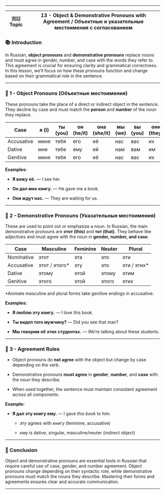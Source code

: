 
---

|🇷🇺 Topic|13 - Object & Demonstrative Pronouns with Agreement / Объектные и указательные местоимения с согласованием|
|---|---|

### 📚 Introduction

In Russian, **object pronouns** and **demonstrative pronouns** replace nouns and must agree in gender, number, and case with the words they refer to. This agreement is crucial for ensuring clarity and grammatical correctness. In this lesson, we’ll focus on how these pronouns function and change based on their grammatical role in the sentence.

---

### 🎯 1 - Object Pronouns (Объектные местоимения)

These pronouns take the place of a direct or indirect object in the sentence. They decline by case and must match the **person** and **number** of the noun they replace.

|Case|я (I)|ты (you)|он (he/it)|она (she/it)|мы (we)|вы (you)|они (they)|
|---|---|---|---|---|---|---|---|
|Accusative|меня|тебя|его|её|нас|вас|их|
|Dative|мне|тебе|ему|ей|нам|вам|им|
|Genitive|меня|тебя|его|её|нас|вас|их|

**Examples:**

- **Я вижу её.** — I see her.
    
- **Он дал мне книгу.** — He gave me a book.
    
- **Они ждут нас.** — They are waiting for us.
    

---

### 📌 2 - Demonstrative Pronouns (Указательные местоимения)

These are used to point out or emphasize a noun. In Russian, the main demonstrative pronouns are **этот (this)** and **тот (that)**. They behave like adjectives and must agree with the noun in **gender, number, and case**.

|Case|Masculine|Feminine|Neuter|Plural|
|---|---|---|---|---|
|Nominative|этот|эта|это|эти|
|Accusative|этот / этого*|эту|это|эти / этих*|
|Dative|этому|этой|этому|этим|
|Genitive|этого|этой|этого|этих|

*Animate masculine and plural forms take genitive endings in accusative.

**Examples:**

- **Я люблю эту книгу.** — I love this book.
    
- **Ты видел того мужчину?** — Did you see that man?
    
- **Мы говорим об этих студентах.** — We’re talking about these students.
    

---

### 🧠 3 - Agreement Rules

- Object pronouns do **not agree** with the object but change by case depending on the verb.
    
- Demonstrative pronouns **must agree** in **gender**, **number**, and **case** with the noun they describe.
    
- When used together, the sentence must maintain consistent agreement across all components.
    

**Example:**

- **Я дал эту книгу ему.** — I gave _this book_ to _him_.
    
    - _эту_ agrees with _книгу_ (feminine, accusative)
        
    - _ему_ is dative, singular, masculine/neuter (indirect object)
        

---

### 🎯 Conclusion

Object and demonstrative pronouns are essential tools in Russian that require careful use of case, gender, and number agreement. Object pronouns change depending on their syntactic role, while demonstrative pronouns must match the nouns they describe. Mastering their forms and agreements ensures clear and accurate communication.

---